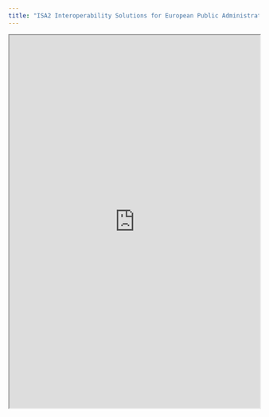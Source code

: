 ```yaml
---
title: "ISA2 Interoperability Solutions for European Public Administrators"
---
```



<iframe height="750" width="100%" src="https://ewelton.github.io/ktest/wiki.html#ISA2%20Interoperability%20Solutions%20for%20European%20Public%20Administrators"></iframe>
